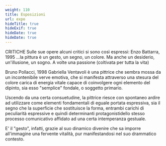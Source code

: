 ```yaml
---
weight: 110
title: Esposizioni
url: expo
hideTitle: true
hideExif: true
hideDate: true
hideDate: true
---
```

CRITICHE
Sulle sue opere alcuni critici si sono così espressi:
Enzo Battarra, 1995
...la pittura è un gesto, un segno, un colore. Ma anche un desiderio, un'illusione, un sogno. A volte una passione (coltivata per tutta la vita)

Bruno Pollacci, 1998
Gabriella Ventavoli è una pittrice che sembra mossa da un incontenibile verve emotiva, che si manifesta attraverso una stesura del colore carica di energia vitale capace di coinvolgere ogni elemento del dipinto, sia esso "semplice" fondale, o soggetto primario.

Uscendo da una certa consuetudine, la pittrice riesce con spontaneo ardire ad utilizzare come elementi fondamentali di eguale portata espressiva, sia il segno che la superficie che sostituisce la forma, entrambi carichi di peculiarità espressive e quindi determinanti protagonistidello stesso processo comunicativo affidato ad una certa intemperanza gestuale.

E' il "gesto", infatti, grazie al suo dinamico divenire che sa imporre all'immagine una fervente vitalità, pur manifestandosi nel suo drammatico contesto.
